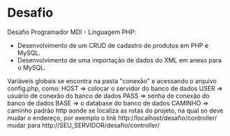 # Desafio
Desafio Programador MDI - Linguagem PHP:

* Desenvolvimento de um CRUD de cadastro de produtos em PHP e MySQL.
* Desenvolvimento de uma importação de dados do XML em anexo para o MySQL.


Variáveis globais se encontra na pasta "conexão" e acessando o arquivo config.php, como:
HOST => colocar o servidor do banco de dados
USER => usuário de conexão do banco de dados
PASS => senha de conexão do banco de dados
BASE => o database do banco de dados
CAMINHO => caminho padrão http aonde se localiza as rotas do projeto, na qual so deve mudar o endereço, por exemplo o link http://localhost/desafio/controller/ mudar para http://SEU_SERVIDOR/desafio/controller/
